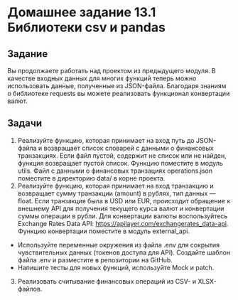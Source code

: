 # Домашнее задание 13.1 Библиотеки csv и pandas
## Задание
Вы продолжаете работать над проектом из предыдущего модуля. В качестве входных данных для многих функций теперь можно использовать данные, полученные из JSON-файла. Благодаря знаниям о библиотеке 
requests вы можете реализовать функционал конвертации валют.

## Задачи
1. Реализуйте функцию, которая принимает на вход путь до JSON-файла и возвращает список словарей с данными о финансовых транзакциях. Если файл пустой, содержит не список или не найден, функция возвращает пустой список. Функцию поместите в модуль 
utils. Файл с данными о финансовых транзациях operations.json поместите в директорию data/ в корне проекта.
2. Реализуйте функцию, которая принимает на вход транзакцию и возвращает сумму транзакции (amount) в рублях, тип данных — float. Если транзакция была в USD или EUR, происходит обращение к внешнему API для получения текущего курса валют и конвертации суммы операции в рубли. Для конвертации валюты воспользуйтесь Exchange Rates Data API: https://apilayer.com/exchangerates_data-api. Функцию конвертации поместите в модуль 
external_api.
- Используйте переменные окружения из файла .env для сокрытия чувствительных данных (токенов доступа для API). Создайте шаблон файла .env и разместите в репозитории на GitHub.
- Напишите тесты для новых функций, используйте Mock и patch.
3. Реализовать считывание финансовых операций из CSV- и XLSX-файлов.